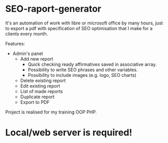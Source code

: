 # SEO-raport-generator


It's an automation of work with libre or microsoft office by many hours, just to export a pdf with specification of SEO optimisation that I make for a clients every month.

Features:
- Admin's panel
	- Add new report
		- Quick checking ready affirmatives saved in associative array.
		- Possibility to write SEO phrases and other variables.
		- Possibility to include images (e.g. logo, SEO charts)
	- Delete existing report
	- Edit existing report
	- List of made reports
	- Duplicate report
	- Export to PDF

Project is realised for my training OOP PHP.

# Local/web server is required!





